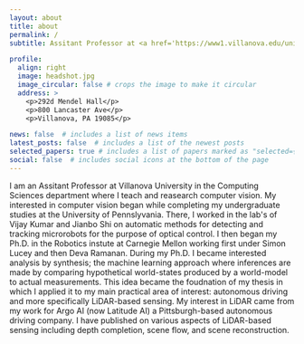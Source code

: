 ```yaml
---
layout: about
title: about
permalink: /
subtitle: Assitant Professor at <a href='https://www1.villanova.edu/university.html'>Villanova University</a>.

profile:
  align: right
  image: headshot.jpg
  image_circular: false # crops the image to make it circular
  address: >
    <p>292d Mendel Hall</p>
    <p>800 Lancaster Ave</p>
    <p>Villanova, PA 19085</p>

news: false  # includes a list of news items
latest_posts: false  # includes a list of the newest posts
selected_papers: true # includes a list of papers marked as "selected={true}"
social: false  # includes social icons at the bottom of the page
---
```


I am an Assitant Professor at Villanova University in the Computing Sciences department where I teach and reasearch computer vision. My interested in computer vision began while completing my undergraduate studies at the University of Pennslyvania. There, I worked in the lab's of Vijay Kumar and Jianbo Shi on automatic methods for detecting and tracking microrobots for the purpose of optical control. I then began my Ph.D. in the Robotics instute at Carnegie Mellon working first under Simon Lucey and then Deva Ramanan. During my Ph.D. I became interested analysis by synthesis; the machine learning approach where inferences are made by comparing hypothetical world-states produced by a world-model to actual measurements. This idea became the foudnation of my thesis in which I applied it to my main practical area of interest: autonomous driving and more specifically LiDAR-based sensing. My interest in LiDAR came from my work for Argo AI (now Latitude AI) a Pittsburgh-based autonomous driving company. I have published on various aspects of LiDAR-based sensing including depth completion, scene flow, and scene reconstruction.
